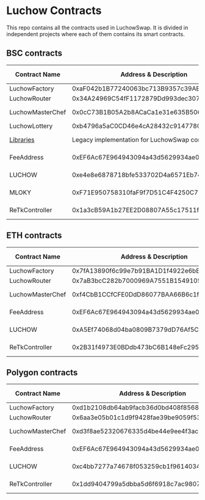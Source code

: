 # Luchow Contracts
This repo contains all the contracts used in LuchowSwap.
It is divided in independent projects where each of them contains its smart contracts.

## BSC contracts

| Contract Name                                     | Address & Description                                                                           | Solidity version     |
| ------------------------------------------------- | ----------------------------------------------------------------------------------------------- | -------------------- |
| LuchowFactory                                     | 0xaF042b1B77240063bc713B9357c39ABedec1b691                                                      | 0.5.16               |
| LuchowRouter                                      | 0x34A24969C54fF1172879Dd993dec307a4a83A674                                                      | 0.6.6                |
| LuchowMasterChef                                  | 0x0cC73B1B05A2b8ACaCa1e31e635B50634a9881FF                                                      | 0.6.12 / 0.8.0       |
| LuchowLottery                                     | 0xb4796a5aC0CD46e4cA28432c9147780A138f6726                                                      | 0.8.0                |
| [Libraries](./BSC-Contracts/luchow-swap-lib/)     | Legacy implementation for LuchowSwap contracts                                                  | 0.4.0 ~ 0.8.0        |
| FeeAddress                                        | 0xEF6Ac67E964943094a43d5629934ae01Dbd7cFab                                                      | 0.4.0 ~ 0.8.0        |
| LUCHOW                                            | 0xe4e8e6878718bfe533702D4a6571Eb74D79b0915                                                      | 0.4.0 ~ 0.8.0        |
| MLOKY                                             | 0xF71E950758310faF9f7D51C4F4250C7546086C1f                                                      | 0.4.0 ~ 0.8.0        |
| ReTkController                                    | 0x1a3cB59A1b27EE2D08807A55c17511f8b88CB344                                                      | 0.4.0 ~ 0.8.0        |

## ETH contracts

| Contract Name                                     | Address & Description                                                                           | Solidity version     |
| ------------------------------------------------- | ----------------------------------------------------------------------------------------------- | -------------------- |
| LuchowFactory                                     | 0x7fA13890f6c99e7b91BA1D1f4922e6bB68035C0b                                                      | 0.5.16               |
| LuchowRouter                                      | 0x7aB3bcC282b7000969A7551B1549105A809E27dF                                                      | 0.6.6                |
| LuchowMasterChef                                  | 0xf4CbB1CCfCFE0DdD86077BAA66B6c1faf19eC393                                                      | 0.6.12 / 0.8.0       |
| FeeAddress                                        | 0xEF6Ac67E964943094a43d5629934ae01Dbd7cFab                                                      | 0.4.0 ~ 0.8.0        |
| LUCHOW                                            | 0xA5Ef74068d04ba0809B7379dD76Af5Ce34Ab7C57                                                      | 0.4.0 ~ 0.8.0        |
| ReTkController                                    | 0x2B31f4973E0BDdb473bC6B148eFc295986Ff6037                                                      | 0.4.0 ~ 0.8.0        |

## Polygon contracts

| Contract Name                                     | Address & Description                                                                           | Solidity version     |
| ------------------------------------------------- | ----------------------------------------------------------------------------------------------- | -------------------- |
| LuchowFactory                                     | 0xd1b2108db64ab9facb36d0bd408f8568ef7683a4                                                      | 0.5.16               |
| LuchowRouter                                      | 0x6aa3e05b01c1d9f9428fae39be9059f53aa72699                                                      | 0.6.6                |
| LuchowMasterChef                                  | 0xd3f8ae52320676335d4be44e9ee4f3ac4510e1db                                                      | 0.6.12 / 0.8.0       |
| FeeAddress                                        | 0xEF6Ac67E964943094a43d5629934ae01Dbd7cFab                                                      | 0.4.0 ~ 0.8.0        |
| LUCHOW                                            | 0xc4bb7277a74678f053259cb1f96140347efbfd46                                                      | 0.4.0 ~ 0.8.0        |
| ReTkController                                    | 0x1dd9404799a5dbba5d6f6918c7ac98070deda840                                                      | 0.4.0 ~ 0.8.0        |